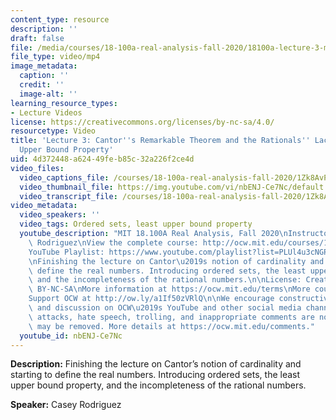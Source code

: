 ```yaml
---
content_type: resource
description: ''
draft: false
file: /media/courses/18-100a-real-analysis-fall-2020/18100a-lecture-3-multicammp418_360p_16_9.mp4
file_type: video/mp4
image_metadata:
  caption: ''
  credit: ''
  image-alt: ''
learning_resource_types:
- Lecture Videos
license: https://creativecommons.org/licenses/by-nc-sa/4.0/
resourcetype: Video
title: 'Lecture 3: Cantor''s Remarkable Theorem and the Rationals'' Lack of the Least
  Upper Bound Property'
uid: 4d372448-a624-49fe-b85c-32a226f2ce4d
video_files:
  video_captions_file: /courses/18-100a-real-analysis-fall-2020/1Zk8AvPsay3MbLl4DzWNJu4uHALNX6Tl-_transcript.webvtt
  video_thumbnail_file: https://img.youtube.com/vi/nbENJ-Ce7Nc/default.jpg
  video_transcript_file: /courses/18-100a-real-analysis-fall-2020/1Zk8AvPsay3MbLl4DzWNJu4uHALNX6Tl-_transcript.pdf
video_metadata:
  video_speakers: ''
  video_tags: Ordered sets, least upper bound property
  youtube_description: "MIT 18.100A Real Analysis, Fall 2020\nInstructor: Dr. Casey\
    \ Rodriguez\nView the complete course: http://ocw.mit.edu/courses/18-100a-real-analysis-fall-2020/\n\
    YouTube Playlist: https://www.youtube.com/playlist?list=PLUl4u3cNGP61O7HkcF7UImpM0cR_L2gSw\n\
    \nFinishing the lecture on Cantor\u2019s notion of cardinality and starting to\
    \ define the real numbers. Introducing ordered sets, the least upper bound property,\
    \ and the incompleteness of the rational numbers.\n\nLicense: Creative Commons\
    \ BY-NC-SA\nMore information at https://ocw.mit.edu/terms\nMore courses at https://ocw.mit.edu\n\
    Support OCW at http://ow.ly/a1If50zVRlQ\n\nWe encourage constructive comments\
    \ and discussion on OCW\u2019s YouTube and other social media channels. Personal\
    \ attacks, hate speech, trolling, and inappropriate comments are not allowed and\
    \ may be removed. More details at https://ocw.mit.edu/comments."
  youtube_id: nbENJ-Ce7Nc
---
```

**Description:** Finishing the lecture on Cantor’s notion of cardinality and starting to define the real numbers. Introducing ordered sets, the least upper bound property, and the incompleteness of the rational numbers.

**Speaker:** Casey Rodriguez
